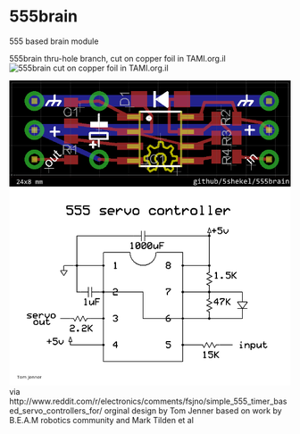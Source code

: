 555brain
========

555 based brain module

555brain thru-hole branch, cut on copper foil in TAMI.org.il  
<img src="http://i.imgur.com/qK9Ut6Z.jpg" width="300" alt="555brain cut on copper foil in TAMI.org.il">




<img src="https://github.com/5shekel/555brain/blob/master/555srvc.brd.png" alt="555srvc smd">

<img src="https://github.com/5shekel/555brain/blob/master/555srvc.png" alt="555srvc smd">
via http://www.reddit.com/r/electronics/comments/fsjno/simple_555_timer_based_servo_controllers_for/  
orginal design by Tom Jenner based on work by B.E.A.M robotics community and Mark Tilden et al


